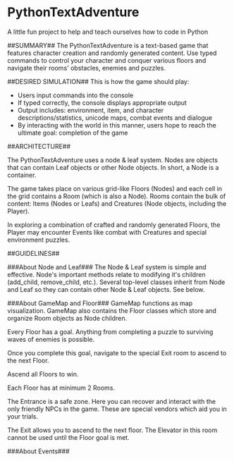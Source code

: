 # PythonTextAdventure
A little fun project to help and teach ourselves how to code in Python

##SUMMARY##
The PythonTextAdventure is a text-based game that features character creation and randomly generated content. Use typed commands to control your character and conquer various floors and navigate their rooms' obstacles, enemies and puzzles.

##DESIRED SIMULATION##
This is how the game should play:  
<ul>
    <li>Users input commands into the console</li>
    <li>If typed correctly, the console displays appropriate output</li>
    <li>Output includes: environment, item, and character descriptions/statistics, unicode maps, combat events and dialogue
    <li>By interacting with the world in this manner, users hope to reach the ultimate goal: completion of the game</li>
</ul>

##ARCHITECTURE##

The PythonTextAdventure uses a node & leaf system. Nodes are objects that can contain Leaf objects or other Node objects. In short, a Node is a container.

The game takes place on various grid-like Floors (Nodes) and each cell in the grid contains a Room (which is also a Node). Rooms contain the bulk of content: Items (Nodes or Leafs) and Creatures (Node objects, including the Player).

In exploring a combination of crafted and randomly generated Floors, the Player may encounter Events like combat with Creatures and special environment puzzles.

##GUIDELINES##

###About Node and Leaf###
The Node & Leaf system is simple and effective. Node's important methods relate to modifying it's children (add_child, remove_child, etc.). Several top-level classes inherit from Node and Leaf so they can contain other Node & Leaf objects. See below.

###About GameMap and Floor###
GameMap functions as map visualization. GameMap also contains the Floor classes which store and organize Room objects as Node children.

Every Floor has a goal. Anything from completing a puzzle to surviving waves of enemies is possible.

Once you complete this goal, navigate to the special Exit room to ascend to the next Floor.

Ascend all Floors to win.

Each Floor has at minimum 2 Rooms.

The Entrance is a safe zone. Here you can recover and interact with the only friendly NPCs in the game. These are special vendors which aid you in your trials.

The Exit allows you to ascend to the next floor. The Elevator in this room cannot be used until the Floor goal is met.

###About Events###
